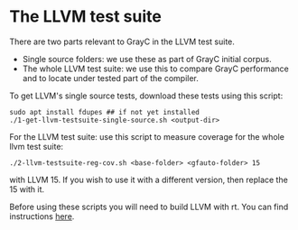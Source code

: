 # The LLVM test suite

There are two parts relevant to GrayC in the LLVM test suite.

- Single source folders: we use these as part of GrayC initial corpus.
- The whole LLVM test suite: we use this to compare GrayC performance and to locate under tested part of the compiler.

To get LLVM's single source tests, download these tests using this script:
```
sudo apt install fdupes ## if not yet installed
./1-get-llvm-testsuite-single-source.sh <output-dir> 
```
For the LLVM test suite: use this script to measure coverage for the whole llvm test suite:
```
./2-llvm-testsuite-reg-cov.sh <base-folder> <gfauto-folder> 15
```
with LLVM 15. If you wish to use it with a different version, then replace the 15 with it.

Before using these scripts you will need to build LLVM with rt. You can find instructions [here]().
